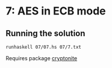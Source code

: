 # 7: AES in ECB mode

## Running the solution

```
runhaskell 07/07.hs 07/7.txt
```

Requires package [cryptonite](https://hackage.haskell.org/package/cryptonite)

